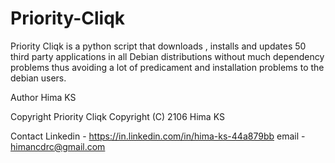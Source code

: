 # Priority-Cliqk
Priority Cliqk is a python script that downloads , installs and updates 50 third party applications in all Debian distributions without much dependency problems thus  avoiding a  lot of predicament and installation problems  to the debian users.

Author
Hima KS

Copyright
Priority Cliqk  Copyright (C) 2106 Hima KS
 
 Contact
 Linkedin    -    https://in.linkedin.com/in/hima-ks-44a879bb
 email       -    himancdrc@gmail.com
